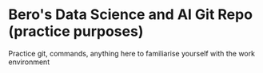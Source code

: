 # Bero's Data Science and AI Git Repo (practice purposes)

Practice git, commands, anything here to familiarise yourself with the work environment
